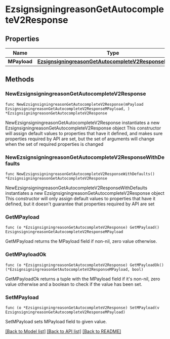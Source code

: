 # EzsignsigningreasonGetAutocompleteV2Response

## Properties

Name | Type | Description | Notes
------------ | ------------- | ------------- | -------------
**MPayload** | [**EzsignsigningreasonGetAutocompleteV2ResponseMPayload**](EzsignsigningreasonGetAutocompleteV2ResponseMPayload.md) |  | 

## Methods

### NewEzsignsigningreasonGetAutocompleteV2Response

`func NewEzsignsigningreasonGetAutocompleteV2Response(mPayload EzsignsigningreasonGetAutocompleteV2ResponseMPayload, ) *EzsignsigningreasonGetAutocompleteV2Response`

NewEzsignsigningreasonGetAutocompleteV2Response instantiates a new EzsignsigningreasonGetAutocompleteV2Response object
This constructor will assign default values to properties that have it defined,
and makes sure properties required by API are set, but the set of arguments
will change when the set of required properties is changed

### NewEzsignsigningreasonGetAutocompleteV2ResponseWithDefaults

`func NewEzsignsigningreasonGetAutocompleteV2ResponseWithDefaults() *EzsignsigningreasonGetAutocompleteV2Response`

NewEzsignsigningreasonGetAutocompleteV2ResponseWithDefaults instantiates a new EzsignsigningreasonGetAutocompleteV2Response object
This constructor will only assign default values to properties that have it defined,
but it doesn't guarantee that properties required by API are set

### GetMPayload

`func (o *EzsignsigningreasonGetAutocompleteV2Response) GetMPayload() EzsignsigningreasonGetAutocompleteV2ResponseMPayload`

GetMPayload returns the MPayload field if non-nil, zero value otherwise.

### GetMPayloadOk

`func (o *EzsignsigningreasonGetAutocompleteV2Response) GetMPayloadOk() (*EzsignsigningreasonGetAutocompleteV2ResponseMPayload, bool)`

GetMPayloadOk returns a tuple with the MPayload field if it's non-nil, zero value otherwise
and a boolean to check if the value has been set.

### SetMPayload

`func (o *EzsignsigningreasonGetAutocompleteV2Response) SetMPayload(v EzsignsigningreasonGetAutocompleteV2ResponseMPayload)`

SetMPayload sets MPayload field to given value.



[[Back to Model list]](../README.md#documentation-for-models) [[Back to API list]](../README.md#documentation-for-api-endpoints) [[Back to README]](../README.md)


